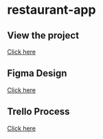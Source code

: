 # restaurant-app


## View the project
[Click here](https://main.d3fwnezvh2vvf4.amplifyapp.com/)

## Figma Design
[Click here](https://www.figma.com/file/DTk2jycMqqcoEomanIdM8P/Restaurant-App?type=design&node-id=0%3A1&mode=design&t=iwEnWCVbZlVfpwYi-1)

## Trello Process
[Click here](https://trello.com/w/furioussherifffullstackapp)